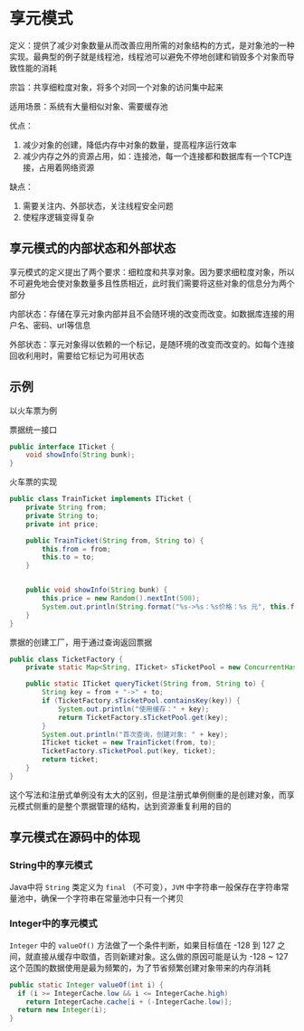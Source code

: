# 享元模式

定义：提供了减少对象数量从而改善应用所需的对象结构的方式，是对象池的一种实现。最典型的例子就是线程池，线程池可以避免不停地创建和销毁多个对象而导致性能的消耗

宗旨：共享细粒度对象，将多个对同一个对象的访问集中起来



适用场景：系统有大量相似对象、需要缓存池



优点：

1. 减少对象的创建，降低内存中对象的数量，提高程序运行效率
2. 减少内存之外的资源占用，如：连接池，每一个连接都和数据库有一个TCP连接，占用着网络资源

缺点：

1. 需要关注内、外部状态，关注线程安全问题
2. 使程序逻辑变得复杂



## 享元模式的内部状态和外部状态

享元模式的定义提出了两个要求：细粒度和共享对象。因为要求细粒度对象，所以不可避免地会使对象数量多且性质相近，此时我们需要将这些对象的信息分为两个部分

内部状态：存储在享元对象内部并且不会随环境的改变而改变。如数据库连接的用户名、密码、url等信息

外部状态：享元对象得以依赖的一个标记，是随环境的改变而改变的。如每个连接回收利用时，需要给它标记为可用状态



## 示例

以火车票为例

票据统一接口

```java
public interface ITicket {
    void showInfo(String bunk);
}
```



火车票的实现

```java
public class TrainTicket implements ITicket {
    private String from;
    private String to;
    private int price;

    public TrainTicket(String from, String to) {
        this.from = from;
        this.to = to;
    }


    public void showInfo(String bunk) {
        this.price = new Random().nextInt(500);
        System.out.println(String.format("%s->%s：%s价格：%s 元", this.from, this.to, bunk, this.price));
    }
}
```



票据的创建工厂，用于通过查询返回票据

```java
public class TicketFactory {
    private static Map<String, ITicket> sTicketPool = new ConcurrentHashMap<String,ITicket>();

    public static ITicket queryTicket(String from, String to) {
        String key = from + "->" + to;
        if (TicketFactory.sTicketPool.containsKey(key)) {
            System.out.println("使用缓存：" + key);
            return TicketFactory.sTicketPool.get(key);
        }
        System.out.println("首次查询，创建对象: " + key);
        ITicket ticket = new TrainTicket(from, to);
        TicketFactory.sTicketPool.put(key, ticket);
        return ticket;
    }
}
```



这个写法和注册式单例没有太大的区别，但是注册式单例侧重的是创建对象，而享元模式侧重的是整个票据管理的结构，达到资源重复利用的目的



## 享元模式在源码中的体现

### String中的享元模式

Java中将 `String` 类定义为 `final` （不可变），`JVM` 中字符串一般保存在字符串常量池中，确保一个字符串在常量池中只有一个拷贝

### Integer中的享元模式

`Integer` 中的 `valueOf()` 方法做了一个条件判断，如果目标值在 -128 到 127 之间，就直接从缓存中取值，否则新建对象。这么做的原因可能是认为 -128 ~ 127 这个范围的数据使用是最为频繁的，为了节省频繁创建对象带来的内存消耗

```java
public static Integer valueOf(int i) {
  if (i >= IntegerCache.low && i <= IntegerCache.high)
    return IntegerCache.cache[i + (-IntegerCache.low)];
  return new Integer(i);
}
```

